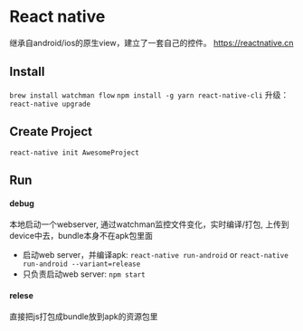 # React native
继承自android/ios的原生view，建立了一套自己的控件。
https://reactnative.cn
## Install
`brew install watchman flow`
`npm install -g yarn react-native-cli`
升级：
`react-native upgrade`
## Create Project
`react-native init AwesomeProject`
## Run
#### debug
本地启动一个webserver, 通过watchman监控文件变化，实时编译/打包, 上传到device中去，bundle本身不在apk包里面
- 启动web server，并编译apk: `react-native run-android` or `react-native run-android --variant=release`
- 只负责启动web server: `npm start`
#### relese
直接把js打包成bundle放到apk的资源包里